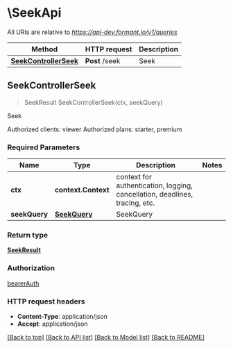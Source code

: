 # \SeekApi

All URIs are relative to *https://api-dev.formant.io/v1/queries*

Method | HTTP request | Description
------------- | ------------- | -------------
[**SeekControllerSeek**](SeekApi.md#SeekControllerSeek) | **Post** /seek | Seek



## SeekControllerSeek

> SeekResult SeekControllerSeek(ctx, seekQuery)

Seek

Authorized clients: viewer Authorized plans: starter, premium

### Required Parameters


Name | Type | Description  | Notes
------------- | ------------- | ------------- | -------------
**ctx** | **context.Context** | context for authentication, logging, cancellation, deadlines, tracing, etc.
**seekQuery** | [**SeekQuery**](SeekQuery.md)| SeekQuery | 

### Return type

[**SeekResult**](SeekResult.md)

### Authorization

[bearerAuth](../README.md#bearerAuth)

### HTTP request headers

- **Content-Type**: application/json
- **Accept**: application/json

[[Back to top]](#) [[Back to API list]](../README.md#documentation-for-api-endpoints)
[[Back to Model list]](../README.md#documentation-for-models)
[[Back to README]](../README.md)

